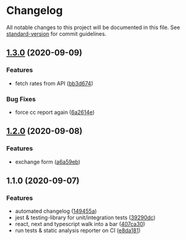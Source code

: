 # Changelog

All notable changes to this project will be documented in this file. See [standard-version](https://github.com/conventional-changelog/standard-version) for commit guidelines.

## [1.3.0](https://github.com/sombreroEnPuntas/currency-exchange/compare/v1.2.0...v1.3.0) (2020-09-09)


### Features

* fetch rates from API ([bb3d674](https://github.com/sombreroEnPuntas/currency-exchange/commit/bb3d674f14aba1d24506b1db2c24e6b3d08c9bd5))


### Bug Fixes

* force cc report again ([6a2614e](https://github.com/sombreroEnPuntas/currency-exchange/commit/6a2614e77f8086ba0c7b49c851948544d8362dc0))

## [1.2.0](https://github.com/sombreroEnPuntas/currency-exchange/compare/v1.1.0...v1.2.0) (2020-09-08)


### Features

* exchange form ([a6a59eb](https://github.com/sombreroEnPuntas/currency-exchange/commit/a6a59ebb697bdc1a48a77ab32bb3536b18b2c2d1))

## 1.1.0 (2020-09-07)


### Features

* automated changelog ([149455a](https://github.com/sombreroEnPuntas/currency-exchange/commit/149455a2b62573d8360f303025c9bf063372b4f9))
* jest & testing-library for unit/integration tests ([39290dc](https://github.com/sombreroEnPuntas/currency-exchange/commit/39290dcec32e0e02a92f174376f69a657f1ffdf8))
* react, next and typescript walk into a bar ([407ca30](https://github.com/sombreroEnPuntas/currency-exchange/commit/407ca309dbc904cdeab39f7304effcce1c664bb4))
* run tests & static analysis reporter on CI ([e8da181](https://github.com/sombreroEnPuntas/currency-exchange/commit/e8da1816fd03937476655a926720718e82939b51))
